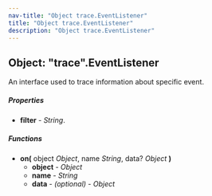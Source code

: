 ```yaml
---
nav-title: "Object trace.EventListener"
title: "Object trace.EventListener"
description: "Object trace.EventListener"
---
```

## Object: "trace".EventListener  
An interface used to trace information about specific event.  

##### Properties
 - **filter** - _String_.

##### Functions
 - **on(** object _Object_, name _String_, data? _Object_ **)**
   - **object** - _Object_
   - **name** - _String_
   - **data** - _(optional)_ - _Object_